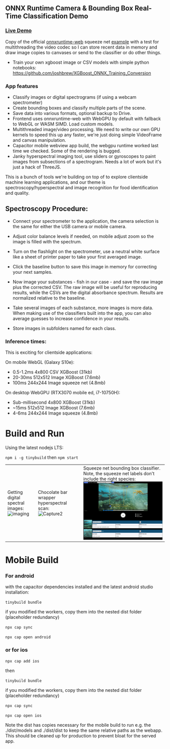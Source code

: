 ## ONNX Runtime Camera & Bounding Box Real-Time Classification Demo

### [Live Demo](https://wonnx-cameraid.netlify.app/)

Copy of the official [onnxruntime-web](https://github.com/microsoft/onnxruntime) squeeze net [example](https://github.com/webonnx/wonnx-wasm-example) with a test for multithreading the video codec so I can store recent data in memory and draw image copies to canvases or send to the classifier or do other things. 

- Train your own xgboost image or CSV models with simple python notebooks: https://github.com/joshbrew/XGBoost_ONNX_Training_Conversion

### App features
- Classify images or digital spectrograms (if using a webcam spectrometer)
- Create bounding boxes and classify multiple parts of the scene.
- Save data into various formats, optional backup to Drive.
- Frontend uses onnxruntime-web with WebGPU by default with fallback to WebGL or WASM SIMD. Load custom models.
- Multithreaded image/video processing. We need to write our own GPU kernels to speed this up any faster, we're just doing simple VideoFrame and canvas manipulation.
- Capacitor mobile webview app build, the webgpu runtime worked last time we checked. Some of the rendering is bugged. 
- Janky hyperspectral imaging tool, use sliders or gyroscopes to paint images from subsections of a spectrogram. Needs a lot of work but it's just a hack of ThreeJS.

This is a bunch of tools we're building on top of to explore clientside machine learning applications, and our theme is spectroscopy/hyperspectral and image recognition for food identification and quality.

## Spectroscopy Procedure:

- Connect your spectrometer to the application, the camera selection is the same for either the USB camera or mobile camera.

- Adjust color balance levels if needed, on mobile adjust zoom so the image is filled with the spectrum.

- Turn on the flashlight on the spectrometer, use a neutral white surface like a sheet of printer paper to take your first averaged image.

- Click the baseline button to save this image in memory for correcting your next samples.

- Now image your substances - fish in our case - and save the raw image plus the corrected CSV. The raw image will be useful for reproducing results, while the CSVs are the digital absorbance spectrum. Results are normalized relative to the baseline.

- Take several images of each substance, more images is more data. When making use of the classifiers built into the app, you can also average guesses to increase confidence in your results.

- Store images in subfolders named for each class.

### Inference times:

This is exciting for clientside applications:

On mobile WebGL (Galaxy S10e):
- 0.5-1.2ms 4x800 CSV XGBoost (31kb)
- 20-30ms 512x512 Image XGBoost (7.6mb)
- 100ms 244x244 Image squeeze net (4.8mb)

On desktop WebGPU (RTX3070 mobile ed, i7-10750H):
- Sub-millisecond 4x800 XGBoost (31kb)
- ~15ms 512x512 Image XGBoost (7.6mb)
- 4-6ms 244x244 Image squeeze (4.8mb)

# Build and Run

Using the latest nodejs LTS:

`npm i -g tinybuild` then `npm start`

<table>
  <tr>
    <td>
      Getting digital spectral images:<br>
      <img src="https://github.com/joshbrew/cameraId-wonnx-wasm/assets/18196383/bd1f7860-cadd-4080-953d-cb44db532f5e" alt="imaging">
    </td>
    <td>
      Chocolate bar wrapper hyperspectral scan:<br>
      <img src="https://github.com/joshbrew/cameraId-wonnx-wasm/assets/18196383/f62e5360-8742-4124-9eb2-8085ab54e5f9" alt="Capture2">
    </td>
    <td>
      Squeeze net bounding box classifier. Note, the squeeze net labels don't include the right species:<br>
      <img src="./screenshot.PNG" alt="Capture">
    </td>
  </tr>
</table>

# Mobile Build

### For android 
with the capacitor dependencies installed and the latest android studio installation:

`tinybuild bundle`

if you modified the workers, copy them into the nested dist folder (placeholder redundancy)

`npx cap sync`

`npx cap open android`

### or for ios

`npx cap add ios`

then 

`tinybuild bundle`

if you modified the workers, copy them into the nested dist folder (placeholder redundancy)

`npx cap sync`

`npx cap open ios`

Note the dist has copies necessary for the mobile build to run e.g. the ./dist/models and ./dist/dist to keep the same relative paths as the webapp. This should be cleaned up for production to prevent bloat for the served app.
